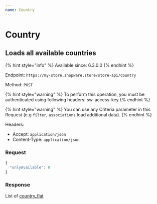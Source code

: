 ```yaml
---
name: Country
---
```


# Country

## Loads all available countries

{% hint style="info" %}
Available since: 6.3.0.0
{% endhint %}

Endpoint: `https://my-store.shopware.store/store-api/country`

Method: `POST`

{% hint style="warning" %}
To perform this operation, you must be authenticated using following headers:
sw-access-key
{% endhint %}

{% hint style="warning" %}
You can use any Criteria parameter in this Request (e.g `filter`, `associations` load additional data).
{% endhint %}

Headers:

- Accept: `application/json`
- Content-Type: `application/json`

### Request

```javascript
{
  "onlyAvailable": 0
}
```

### Response

List of [country_flat](/schema/country_flat.md)
